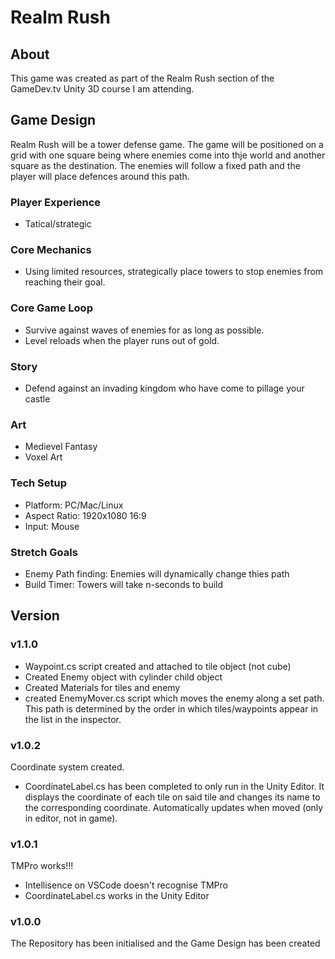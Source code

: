 # Realm Rush
## About
This game was created as part of the Realm Rush section of the GameDev.tv Unity 3D course I am attending.

## Game Design
Realm Rush will be a tower defense game. The game will be positioned on a grid with one square being where enemies come into thje world and another square as the destination. The enemies will follow a fixed path and the player will place defences around this path.

### Player Experience
- Tatical/strategic
### Core Mechanics
- Using limited resources, strategically place towers to stop enemies from reaching their goal.
### Core Game Loop
- Survive against waves of enemies for as long as possible.
- Level reloads when the player runs out of gold.
### Story
- Defend against an invading kingdom who have come to pillage your castle
### Art
- Medievel Fantasy
- Voxel Art
### Tech Setup
- Platform: PC/Mac/Linux
- Aspect Ratio: 1920x1080 16:9
- Input: Mouse

### Stretch Goals
- Enemy Path finding: Enemies will dynamically change thies path
- Build Timer: Towers will take n-seconds to build

## Version
### v1.1.0
- Waypoint.cs script created and attached to tile object (not cube)
- Created Enemy object with cylinder child object
- Created Materials for tiles and enemy
- created EnemyMover.cs script which moves the enemy along a set path. This path is determined by the order in which tiles/waypoints appear in the list in the inspector.
### v1.0.2
Coordinate system created.
- CoordinateLabel.cs has been completed to only run in the Unity Editor. It displays the coordinate of each tile on said tile and changes its name to the corresponding coordinate. Automatically updates when moved (only in editor, not in game).
### v1.0.1
TMPro works!!!
- Intellisence on VSCode doesn't recognise TMPro
- CoordinateLabel.cs works in the Unity Editor
### v1.0.0
The Repository has been initialised and the Game Design has been created